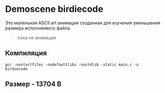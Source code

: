 # Demoscene birdiecode

Это маленькая ASCII art анимация созданная для изучения уменьшения размера исполняемого файла.

> пока не анимация

## Компиляция

```shell
gcc -nostartfiles -nodefaultlibs -nostdlib -static main.c -o birdiecode
```

## Размер - 13704 B